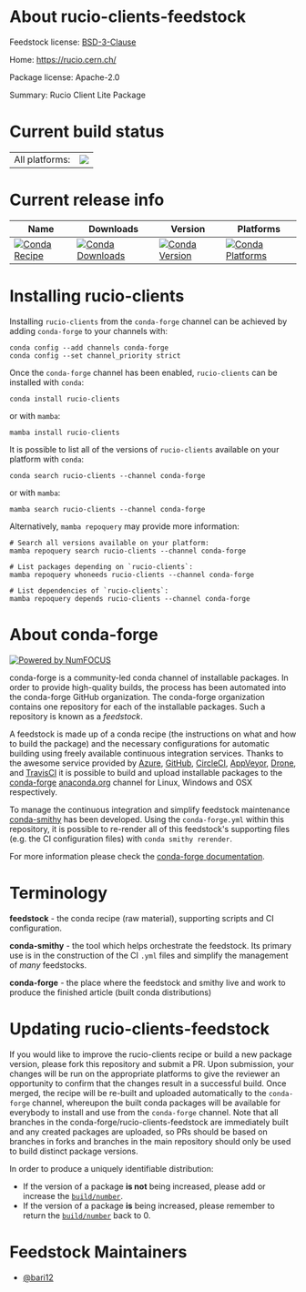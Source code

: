 About rucio-clients-feedstock
=============================

Feedstock license: [BSD-3-Clause](https://github.com/conda-forge/rucio-clients-feedstock/blob/main/LICENSE.txt)

Home: https://rucio.cern.ch/

Package license: Apache-2.0

Summary: Rucio Client Lite Package

Current build status
====================


<table><tr><td>All platforms:</td>
    <td>
      <a href="https://dev.azure.com/conda-forge/feedstock-builds/_build/latest?definitionId=14312&branchName=main">
        <img src="https://dev.azure.com/conda-forge/feedstock-builds/_apis/build/status/rucio-clients-feedstock?branchName=main">
      </a>
    </td>
  </tr>
</table>

Current release info
====================

| Name | Downloads | Version | Platforms |
| --- | --- | --- | --- |
| [![Conda Recipe](https://img.shields.io/badge/recipe-rucio--clients-green.svg)](https://anaconda.org/conda-forge/rucio-clients) | [![Conda Downloads](https://img.shields.io/conda/dn/conda-forge/rucio-clients.svg)](https://anaconda.org/conda-forge/rucio-clients) | [![Conda Version](https://img.shields.io/conda/vn/conda-forge/rucio-clients.svg)](https://anaconda.org/conda-forge/rucio-clients) | [![Conda Platforms](https://img.shields.io/conda/pn/conda-forge/rucio-clients.svg)](https://anaconda.org/conda-forge/rucio-clients) |

Installing rucio-clients
========================

Installing `rucio-clients` from the `conda-forge` channel can be achieved by adding `conda-forge` to your channels with:

```
conda config --add channels conda-forge
conda config --set channel_priority strict
```

Once the `conda-forge` channel has been enabled, `rucio-clients` can be installed with `conda`:

```
conda install rucio-clients
```

or with `mamba`:

```
mamba install rucio-clients
```

It is possible to list all of the versions of `rucio-clients` available on your platform with `conda`:

```
conda search rucio-clients --channel conda-forge
```

or with `mamba`:

```
mamba search rucio-clients --channel conda-forge
```

Alternatively, `mamba repoquery` may provide more information:

```
# Search all versions available on your platform:
mamba repoquery search rucio-clients --channel conda-forge

# List packages depending on `rucio-clients`:
mamba repoquery whoneeds rucio-clients --channel conda-forge

# List dependencies of `rucio-clients`:
mamba repoquery depends rucio-clients --channel conda-forge
```


About conda-forge
=================

[![Powered by
NumFOCUS](https://img.shields.io/badge/powered%20by-NumFOCUS-orange.svg?style=flat&colorA=E1523D&colorB=007D8A)](https://numfocus.org)

conda-forge is a community-led conda channel of installable packages.
In order to provide high-quality builds, the process has been automated into the
conda-forge GitHub organization. The conda-forge organization contains one repository
for each of the installable packages. Such a repository is known as a *feedstock*.

A feedstock is made up of a conda recipe (the instructions on what and how to build
the package) and the necessary configurations for automatic building using freely
available continuous integration services. Thanks to the awesome service provided by
[Azure](https://azure.microsoft.com/en-us/services/devops/), [GitHub](https://github.com/),
[CircleCI](https://circleci.com/), [AppVeyor](https://www.appveyor.com/),
[Drone](https://cloud.drone.io/welcome), and [TravisCI](https://travis-ci.com/)
it is possible to build and upload installable packages to the
[conda-forge](https://anaconda.org/conda-forge) [anaconda.org](https://anaconda.org/)
channel for Linux, Windows and OSX respectively.

To manage the continuous integration and simplify feedstock maintenance
[conda-smithy](https://github.com/conda-forge/conda-smithy) has been developed.
Using the ``conda-forge.yml`` within this repository, it is possible to re-render all of
this feedstock's supporting files (e.g. the CI configuration files) with ``conda smithy rerender``.

For more information please check the [conda-forge documentation](https://conda-forge.org/docs/).

Terminology
===========

**feedstock** - the conda recipe (raw material), supporting scripts and CI configuration.

**conda-smithy** - the tool which helps orchestrate the feedstock.
                   Its primary use is in the construction of the CI ``.yml`` files
                   and simplify the management of *many* feedstocks.

**conda-forge** - the place where the feedstock and smithy live and work to
                  produce the finished article (built conda distributions)


Updating rucio-clients-feedstock
================================

If you would like to improve the rucio-clients recipe or build a new
package version, please fork this repository and submit a PR. Upon submission,
your changes will be run on the appropriate platforms to give the reviewer an
opportunity to confirm that the changes result in a successful build. Once
merged, the recipe will be re-built and uploaded automatically to the
`conda-forge` channel, whereupon the built conda packages will be available for
everybody to install and use from the `conda-forge` channel.
Note that all branches in the conda-forge/rucio-clients-feedstock are
immediately built and any created packages are uploaded, so PRs should be based
on branches in forks and branches in the main repository should only be used to
build distinct package versions.

In order to produce a uniquely identifiable distribution:
 * If the version of a package **is not** being increased, please add or increase
   the [``build/number``](https://docs.conda.io/projects/conda-build/en/latest/resources/define-metadata.html#build-number-and-string).
 * If the version of a package **is** being increased, please remember to return
   the [``build/number``](https://docs.conda.io/projects/conda-build/en/latest/resources/define-metadata.html#build-number-and-string)
   back to 0.

Feedstock Maintainers
=====================

* [@bari12](https://github.com/bari12/)


